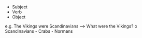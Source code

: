 - Subject
- Verb
- Object

e.g. The Vikings were Scandinavians
-->  What were the Vikings?
        o Scandinavians
        - Crabs
        - Normans
